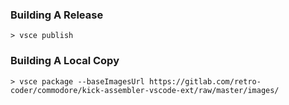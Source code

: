 ### Building A Release
```
> vsce publish
```

### Building A Local Copy
```
> vsce package --baseImagesUrl https://gitlab.com/retro-coder/commodore/kick-assembler-vscode-ext/raw/master/images/
```